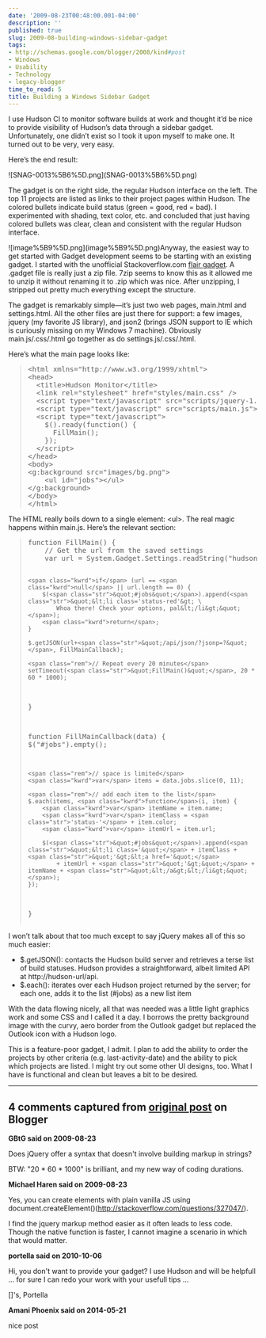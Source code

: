 ```yaml
---
date: '2009-08-23T00:48:00.001-04:00'
description: ''
published: true
slug: 2009-08-building-windows-sidebar-gadget
tags:
- http://schemas.google.com/blogger/2008/kind#post
- Windows
- Usability
- Technology
- legacy-blogger
time_to_read: 5
title: Building a Windows Sidebar Gadget
---
```


<p>I use Hudson CI to monitor software builds at work and thought it’d be nice to provide visibility of Hudson’s data through a sidebar gadget. Unfortunately, one didn’t exist so I took it upon myself to make one. It turned out to be very, very easy.</p>
<p>Here’s the end result:</p>
<p>![SNAG-0013%5B6%5D.png](SNAG-0013%5B6%5D.png) </p>
<p>The gadget is on the right side, the regular Hudson interface on the left. The top 11 projects are listed as links to their project pages within Hudson. The colored bullets indicate build status (green = good, red = bad). I experimented with shading, text color, etc. and concluded that just having colored bullets was clear, clean and consistent with the regular Hudson interface.</p>
<p>![image%5B9%5D.png](image%5B9%5D.png)Anyway, the easiest way to get started with Gadget development seems to be starting with an existing gadget. I started with the unofficial Stackoverflow.com <a href="http://flairgadget.codeplex.com/">flair gadget</a>. A .gadget file is really just a zip file. 7zip seems to know this as it allowed me to unzip it without renaming it to .zip which was nice. After unzipping, I stripped out pretty much everything except the structure. </p>
<p>The gadget is remarkably simple—it’s just two web pages, main.html and settings.html. All the other files are just there for support: a few images, jquery (my favorite JS library), and json2 (brings JSON support to IE which is curiously missing on my Windows 7 machine). Obviously main.js/.css/.html go together as do settings.js/.css/.html.</p>
<p>Here’s what the main page looks like:</p>
<blockquote>   <pre class="csharpcode"><span class="kwrd">&lt;</span><span class="html">html</span> <span class="attr">xmlns</span><span class="kwrd">=&quot;http://www.w3.org/1999/xhtml&quot;</span><span class="kwrd">&gt;</span>
<span class="kwrd">&lt;</span><span class="html">head</span><span class="kwrd">&gt;</span>
  <span class="kwrd">&lt;</span><span class="html">title</span><span class="kwrd">&gt;</span>Hudson Monitor<span class="kwrd">&lt;/</span><span class="html">title</span><span class="kwrd">&gt;</span>
  <span class="kwrd">&lt;</span><span class="html">link</span> <span class="attr">rel</span><span class="kwrd">=&quot;stylesheet&quot;</span> <span class="attr">href</span><span class="kwrd">=&quot;styles/main.css&quot;</span> <span class="kwrd">/&gt;</span>
  <span class="kwrd">&lt;</span><span class="html">script</span> <span class="attr">type</span><span class="kwrd">=&quot;text/javascript&quot;</span> <span class="attr">src</span><span class="kwrd">=&quot;scripts/jquery-1.3.2.min.js&quot;</span><span class="kwrd">&gt;&lt;/</span><span class="html">script</span><span class="kwrd">&gt;</span>
  &lt;script type=<span class="str">&quot;text/javascript&quot;</span> src=<span class="str">&quot;scripts/main.js&quot;</span>&gt;&lt;/script&gt;
  &lt;script type=<span class="str">&quot;text/javascript&quot;</span>&gt;
    $().ready(<span class="kwrd">function</span>() {
      FillMain();
    });
  <span class="kwrd">&lt;/</span><span class="html">script</span><span class="kwrd">&gt;</span>
<span class="kwrd">&lt;/</span><span class="html">head</span><span class="kwrd">&gt;</span>
<span class="kwrd">&lt;</span><span class="html">body</span><span class="kwrd">&gt;</span>
<span class="kwrd">&lt;</span><span class="html">g:background</span> <span class="attr">src</span><span class="kwrd">=&quot;images/bg.png&quot;</span><span class="kwrd">&gt;</span>
    <span class="kwrd">&lt;</span><span class="html">ul</span> <span class="attr">id</span><span class="kwrd">=&quot;jobs&quot;</span><span class="kwrd">&gt;&lt;/</span><span class="html">ul</span><span class="kwrd">&gt;</span>
<span class="kwrd">&lt;/</span><span class="html">g:background</span><span class="kwrd">&gt;</span>
<span class="kwrd">&lt;/</span><span class="html">body</span><span class="kwrd">&gt;</span>
<span class="kwrd">&lt;/</span><span class="html">html</span><span class="kwrd">&gt;</span></pre>
</blockquote>

<p>The HTML really boils down to a single element: &lt;ul&gt;. The real magic happens within main.js. Here’s the relevant section:</p>

<blockquote>
  <pre class="csharpcode"><span class="kwrd">function</span> FillMain() {
    <span class="rem">// Get the url from the saved settings</span>
    <span class="kwrd">var</span> url = System.Gadget.Settings.readString(<span class="str">&quot;hudsonUrl&quot;</span>);

    <span class="kwrd">if</span> (url == <span class="kwrd">null</span> || url.length == 0) {
        $(<span class="str">&quot;#jobs&quot;</span>).append(<span class="str">&quot;&lt;li class='status-red'&gt; \
            Whoa there! Check your options, pal&lt;/li&gt;&quot;</span>);
        <span class="kwrd">return</span>;
    }

    $.getJSON(url+<span class="str">&quot;/api/json/?jsonp=?&quot;</span>, FillMainCallback);

    <span class="rem">// Repeat every 20 minutes</span>
    setTimeout(<span class="str">&quot;FillMain()&quot;</span>, 20 * 60 * 1000);
}

<span class="kwrd">function</span> FillMainCallback(data) {
    $(<span class="str">&quot;#jobs&quot;</span>).empty(); 

    <span class="rem">// space is limited</span>
    <span class="kwrd">var</span> items = data.jobs.slice(0, 11);
    
    <span class="rem">// add each item to the list</span>
    $.each(items, <span class="kwrd">function</span>(i, item) {
        <span class="kwrd">var</span> itemName = item.name; 
        <span class="kwrd">var</span> itemClass = <span class="str">'status-'</span> + item.color;
        <span class="kwrd">var</span> itemUrl = item.url;

        $(<span class="str">&quot;#jobs&quot;</span>).append(<span class="str">&quot;&lt;li class='&quot;</span> + itemClass + <span class="str">&quot;'&gt;&lt;a href='&quot;</span> 
            + itemUrl + <span class="str">&quot;'&gt;&quot;</span> + itemName + <span class="str">&quot;&lt;/a&gt;&lt;/li&gt;&quot;</span>);
    });
}</pre>
</blockquote>

<p>I won’t talk about that too much except to say jQuery makes all of this so much easier:</p>

<ul>
  <li>$.getJSON(): contacts the Hudson build server and retrieves a terse list of build statuses. Hudson provides a straightforward, albeit limited API at http://hudson-url/api. </li>

  <li>$.each(): iterates over each Hudson project returned by the server; for each one, adds it to the list (#jobs) as a new list item </li>
</ul>

<p>With the data flowing nicely, all that was needed was a little light graphics work and some CSS and I called it a day. I borrows the pretty background image with the curvy, aero border from the Outlook gadget but replaced the Outlook icon with a Hudson logo.</p>

<p>This is a feature-poor gadget, I admit. I plan to add the ability to order the projects by other criteria (e.g. last-activity-date) and the ability to pick which projects are listed. I might try out some other UI designs, too. What I have is functional and clean but leaves a bit to be desired.</p>

---

## 4 comments captured from [original post](https://blog.wassupy.com/2009/08/building-windows-sidebar-gadget.html) on Blogger

**GBtG said on 2009-08-23**

Does jQuery offer a syntax that doesn't involve building markup in strings?

BTW: &quot;20 * 60 * 1000&quot; is brilliant, and my new way of coding durations.

**Michael Haren said on 2009-08-23**

Yes, you can create elements with plain vanilla JS using document.createElement()(http://stackoverflow.com/questions/327047/).

I find the jquery markup method easier as it often leads to less code. Though the native function is faster, I cannot imagine a scenario in which that would matter.

**portella said on 2010-10-06**

Hi, you don't want to provide your gadget? I use Hudson and will be helpfull ... for sure I can redo your work with your usefull tips ... 

[]'s, Portella

**Amani Phoenix said on 2014-05-21**

nice post

